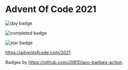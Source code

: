 # Advent Of Code 2021

![day badge](https://img.shields.io/badge/day%20📅-4-blue?style=for-the-badge)

![completed badge](https://img.shields.io/badge/days%20completed-4-red?style=for-the-badge)

![star badge](https://img.shields.io/badge/stars%20⭐-8-yellow?style=for-the-badge)

<https://adventofcode.com/2021>

Badges by <https://github.com/J0B10/aoc-badges-action>.
